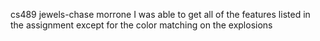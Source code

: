 cs489 jewels-chase morrone
I was able to get all of the features listed in the assignment except for the color matching on the explosions

